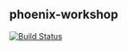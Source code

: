 phoenix-workshop
----

[![Build Status](https://travis-ci.org/jgarciaqo/phoenix-workshop.svg)](https://travis-ci.org/jgarciaqo/phoenix-workshop)
